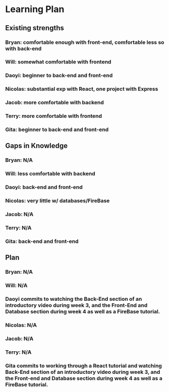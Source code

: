 # Learning Plan
## Existing strengths
### Bryan: comfortable enough with front-end, comfortable less so with back-end
### Will: somewhat comfortable with frontend
### Daoyi: beginner to back-end and front-end
### Nicolas: substantial exp with React, one project with Express
### Jacob: more comfortable with backend
### Terry: more comfortable with frontend
### Gita: beginner to back-end and front-end

## Gaps in Knowledge
### Bryan: N/A
### Will: less comfortable with backend
### Daoyi: back-end and front-end
### Nicolas: very little w/ databases/FireBase
### Jacob: N/A
### Terry: N/A
### Gita: back-end and front-end

## Plan
### Bryan: N/A
### Will: N/A
### Daoyi commits to watching the Back-End section of an introductory video during week 3, and the Front-End and Database section during week 4 as well as a FireBase tutorial.
### Nicolas: N/A
### Jacob: N/A
### Terry: N/A
### Gita commits to working through a React tutorial and watching Back-End section of an introductory video during week 3, and the Front-end and Database section during week 4 as well as a FireBase tutorial.
